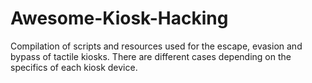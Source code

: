 # Awesome-Kiosk-Hacking
Compilation of scripts and resources used for the escape, evasion and bypass of tactile kiosks. There are different cases depending on the specifics of each kiosk device.
